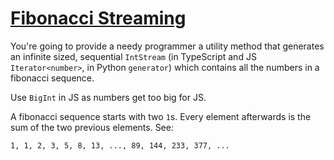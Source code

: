 # [Fibonacci Streaming](https://www.codewars.com/kata/fibonacci-streaming "https://www.codewars.com/kata/55695bc4f75bbaea5100016b")

You're going to provide a needy programmer a utility method that generates an infinite sized,
sequential `IntStream` (in TypeScript and JS `Iterator<number>`, in Python `generator`) which
contains all the numbers in a fibonacci sequence.

Use `BigInt` in JS as numbers get too big for JS.

A fibonacci sequence starts with two `1`s. Every element afterwards is the sum of the two previous
elements. See:

    1, 1, 2, 3, 5, 8, 13, ..., 89, 144, 233, 377, ...
